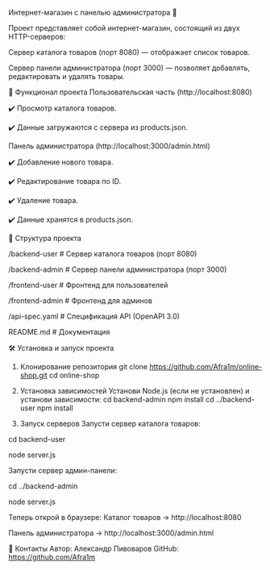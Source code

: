 Интернет-магазин с панелью администратора 🛒

Проект представляет собой интернет-магазин, состоящий из двух HTTP-серверов:

Сервер каталога товаров (порт 8080) — отображает список товаров.

Сервер панели администратора (порт 3000) — позволяет добавлять, редактировать и удалять товары.

🚀 Функционал проекта
Пользовательская часть (http://localhost:8080)

✔️ Просмотр каталога товаров.

✔️ Данные загружаются с сервера из products.json.

Панель администратора (http://localhost:3000/admin.html)

✔️ Добавление нового товара.

✔️ Редактирование товара по ID.

✔️ Удаление товара.

✔️ Данные хранятся в products.json.

📂 Структура проекта

/backend-user      # Сервер каталога товаров (порт 8080)

/backend-admin     # Сервер панели администратора (порт 3000)

/frontend-user     # Фронтенд для пользователей

/frontend-admin    # Фронтенд для админов

/api-spec.yaml     # Спецификация API (OpenAPI 3.0)

README.md          # Документация

🛠️ Установка и запуск проекта
1. Клонирование репозитория
git clone https://github.com/Afra1m/online-shop.git
cd online-shop

2. Установка зависимостей
Установи Node.js (если не установлен) и установи зависимости:
cd backend-admin
npm install
cd ../backend-user
npm install

3. Запуск серверов
Запусти сервер каталога товаров:

cd backend-user

node server.js

Запусти сервер админ-панели:

cd ../backend-admin

node server.js

Теперь открой в браузере:
Каталог товаров → http://localhost:8080

Панель администратора → http://localhost:3000/admin.html

📌 Контакты
Автор:  Александр Пивоваров
GitHub: https://github.com/Afra1m

